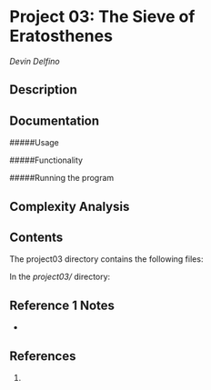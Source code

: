 Project 03: The Sieve of Eratosthenes
=====================================
*Devin Delfino*

Description
-----------


Documentation
-------------

#####Usage


#####Functionality


#####Running the program


Complexity Analysis
-------------------


Contents
--------
The project03 directory contains the following files:

In the *project03/* directory:

Reference 1 Notes
-----------------
* 

References
----------
1. 